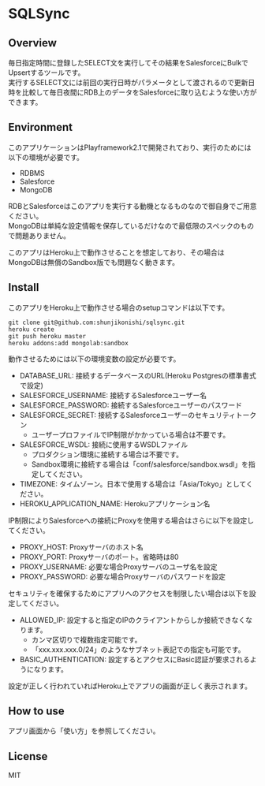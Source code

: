SQLSync
=======

Overview
--------
毎日指定時間に登録したSELECT文を実行してその結果をSalesforceにBulkでUpsertするツールです。  
実行するSELECT文には前回の実行日時がパラメータとして渡されるので更新日時を比較して毎日夜間にRDB上のデータをSalesforceに取り込むような使い方ができます。

Environment
-----------
このアプリケーションはPlayframework2.1で開発されており、実行のためには以下の環境が必要です。

- RDBMS
- Salesforce
- MongoDB

RDBとSalesforceはこのアプリを実行する動機となるものなので御自身でご用意ください。  
MongoDBは単純な設定情報を保存しているだけなので最低限のスペックのもので問題ありません。  

このアプリはHeroku上で動作させることを想定しており、その場合はMongoDBは無償のSandbox版でも問題なく動きます。

Install
-------
このアプリをHeroku上で動作させる場合のsetupコマンドは以下です。

    git clone git@github.com:shunjikonishi/sqlsync.git
    heroku create
    git push heroku master
    heroku addons:add mongolab:sandbox


動作させるためには以下の環境変数の設定が必要です。

- DATABASE_URL: 接続するデータベースのURL(Heroku Postgresの標準書式で設定)
- SALESFORCE_USERNAME: 接続するSalesforceユーザー名
- SALESFORCE_PASSWORD: 接続するSalesforceユーザーのパスワード
- SALESFORCE_SECRET: 接続するSalesforceユーザーのセキュリティトークン  
  - ユーザープロファイルでIP制限がかかっている場合は不要です。
- SALESFORCE_WSDL: 接続に使用するWSDLファイル
  - プロダクション環境に接続する場合は不要です。
  - Sandbox環境に接続する場合は「conf/salesforce/sandbox.wsdl」を指定してください。
- TIMEZONE: タイムゾーン。日本で使用する場合は「Asia/Tokyo」としてください。
- HEROKU_APPLICATION_NAME: Herokuアプリケーション名

IP制限によりSalesforceへの接続にProxyを使用する場合はさらに以下を設定してください。

- PROXY_HOST: Proxyサーバのホスト名
- PROXY_PORT: Proxyサーバのポート。省略時は80
- PROXY_USERNAME: 必要な場合Proxyサーバのユーザ名を設定
- PROXY_PASSWORD: 必要な場合Proxyサーバのパスワードを設定


セキュリティを確保するためにアプリへのアクセスを制限したい場合は以下を設定してください。

- ALLOWED_IP: 設定すると指定のIPのクライアントからしか接続できなくなります。
  - カンマ区切りで複数指定可能です。
  - 「xxx.xxx.xxx.0/24」のようなサブネット表記での指定も可能です。
- BASIC_AUTHENTICATION: 設定するとアクセスにBasic認証が要求されるようになります。

設定が正しく行われていればHeroku上でアプリの画面が正しく表示されます。

How to use
----------
アプリ画面から「使い方」を参照してください。


License
-------
MIT
